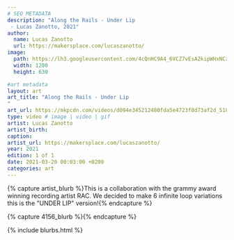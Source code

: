```yaml
---
# SEO METADATA
description: "Along the Rails - Under Lip
 - Lucas Zanotto, 2021"
author:
  name: Lucas Zanotto
  url: https://makersplace.com/lucaszanotto/
image:
  path: https://lh3.googleusercontent.com/4cQnHC9A4_6VCZ7vEsA2kipWHxNCz2amBfQo0ZLwKbxkzZ8ppbWHdBG9EV2Fe8x7crPrA5DfBDDPTkIiaMhe5TuY6FS3WNNS2Ts-ZNc=w1400-k
  width: 1200
  height: 630

#art metadata
layout: art
art_title: "Along the Rails - Under Lip
"
art_url: https://mkpcdn.com/videos/d094e345212480fda5e4723f8d73af2d_518844.mp4
type: video # image | video | gif
artist: Lucas Zanotto
artist_birth: 
caption: 
artist_url: https://makersplace.com/lucaszanotto/
year: 2021
edition: 1 of 1
date: 2021-03-20 00:03:00 +0200
categories: art
---
```



{% capture artist_blurb %}This is a collaboration with the grammy award winning recording artist RAC. We decided to make 6 infinite loop variations this is the "UNDER LIP" version!{% endcapture %}

{% capture 4156_blurb %}{% endcapture %}


{% include blurbs.html %}
		